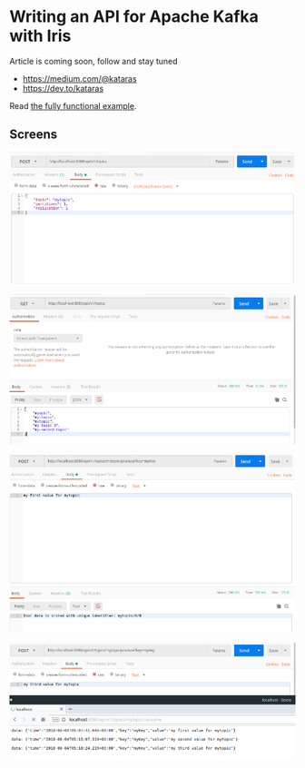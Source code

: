 # Writing an API for Apache Kafka with Iris

Article is coming soon, follow and stay tuned

- <https://medium.com/@kataras>
- <https://dev.to/kataras>

Read [the fully functional example](src/main.go).

## Screens

![](1_create_topic.png)

![](2_list_topics.png)

![](3_store_to_topic.png)

![](4_retrieve_from_topic_real_time.png)

